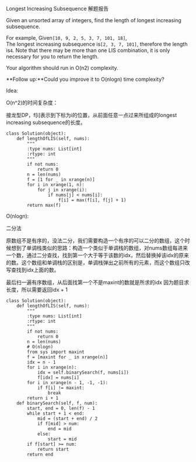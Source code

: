 Longest Increasing Subsequence 解题报告

Given an unsorted array of integers, find the length of longest increasing subsequence.

For example, Given`[10, 9, 2, 5, 3, 7, 101, 18]`,  
The longest increasing subsequence is`[2, 3, 7, 101]`, therefore the length is`4`. Note that there may be more than one LIS combination, it is only necessary for you to return the length.

Your algorithm should run in O\(n2\) complexity.

**Follow up:**Could you improve it to O\(nlogn\) time complexity?

Idea:

O\(n^2\)的时间复杂度：

接龙型DP，f\[i\]表示到下标为i的位置，从前面任意一点过来所组成的longest increasing subsequence的长度。

```
class Solution(object):
    def lengthOfLIS(self, nums):
        """
        :type nums: List[int]
        :rtype: int
        """
        if not nums:
            return 0
        n = len(nums)
        f = [1 for _ in xrange(n)]
        for i in xrange(1, n):
            for j in xrange(i):
                if nums[j] < nums[i]:
                    f[i] = max(f[i], f[j] + 1)
        return max(f)
```

O\(nlogn\):

二分法

原数组不是有序的，没法二分，我们需要构造一个有序的可以二分的数组，这个时候想到了单调栈类似的思路：构造一个类似于单调栈的数组，对nums数组每进来一个数，通过二分查找，找到第一个大于等于该数的idx，然后替换掉该idx的原来的数。这个数组和单调栈的区别是，单调栈弹出之前所有的元素，而这个数组只改写查找到idx上面的数。

最后扫一遍有序数组，从后面找第一个不是maxint的数就是所求的idx 因为题目求长度，所以需要返回idx + 1

```
class Solution(object):
    def lengthOfLIS(self, nums):
        """
        :type nums: List[int]
        :rtype: int
        """
        if not nums:
            return 0
        n = len(nums)
        # O(nlogn)
        from sys import maxint
        f = [maxint for _ in xrange(n)]
        idx = n - 1
        for i in xrange(n):
            idx = self.binarySearch(f, nums[i])
            f[idx] = nums[i]
        for i in xrange(n - 1, -1, -1):
            if f[i] != maxint:
                break
        return i + 1
    def binarySearch(self, f, num):
        start, end = 0, len(f) - 1
        while start + 1 < end:
            mid = (start + end) / 2
            if f[mid] > num:
                end = mid
            else:
                start = mid
        if f[start] >= num:
            return start
        return end
```



